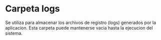 # Carpeta logs
Se utiliza para almacenar los archivos de registro (logs) generados por la aplicacion. Esta carpeta puede mantenerse vacia hasta la ejecucion del sistema.
